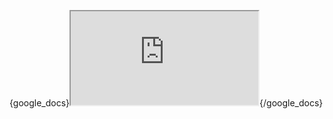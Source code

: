 {google_docs}<iframe src="https://docs.google.com/document/d/e/2PACX-1vTn9DUacnfyx1YZWtmhkXqolxnLhCDgd8pwakQE0klfMPOKONxFQ01uyLxE6rpFfkMFU0BoCz3AQkRi/pub?embedded=true"></iframe>{/google_docs}

